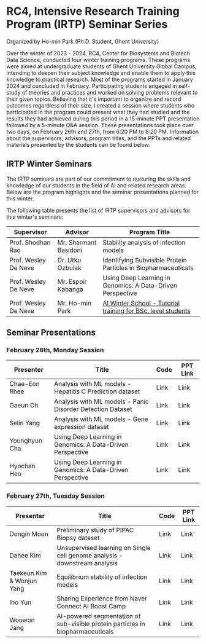 # RC4, Intensive Research Training Program (IRTP) Seminar Series

Organized by Ho-min Park (Ph.D. Student, Ghent University)

Over the winter of 2023 - 2024, RC4, Center for Biosystems and Biotech Data Science, conducted four winter training programs. These programs were aimed at undergraduate students of Ghent University Global Campus, intending to deepen their subject knowledge and enable them to apply this knowledge to practical research. Most of the programs started in January 2024 and concluded in February. Participating students engaged in self-study of theories and practices and worked on solving problems relevant to their given topics. Believing that it's important to organize and record outcomes regardless of their size, I created a session where students who participated in the program could present what they had studied and the results they had achieved during this period in a 15-minute PPT presentation followed by a 5-minute Q&A session. These presentations took place over two days, on February 26th and 27th, from 6:20 PM to 8:20 PM. Information about the supervisors, advisors, program titles, and the PPTs and related materials presented by the students can be found below.

## IRTP Winter Seminars

The IRTP seminars are part of our commitment to nurturing the skills and knowledge of our students in the field of AI and related research areas. Below are the program highlights and the seminar presentations planned for this winter.

The following table presents the list of IRTP supervisors and advisors for this winter's seminars:

| Supervisor            | Advisor               | Program Title                                                     |
|-----------------------|-----------------------|-------------------------------------------------------------------|
| Prof. Shodhan Rao     | Mr. Sharmant Basidoni | Stability analysis of infection models                           |
| Prof. Wesley De Neve  | Dr. Utku Ozbulak      | Identifying Subvisible Protein Particles in Biopharmaceuticals   |
| Prof. Wesley De Neve  | Mr. Espoir Kabanga    | Using Deep Learning in Genomics: A Data-Driven Perspective       |
| Prof. Wesley De Neve  | Mr. Ho-min Park       | [AI Winter School - Tutorial training for BSc. level students](https://github.com/powersimmani/AIWS2024) |


## Seminar Presentations

### February 26th, Monday Session

| Presenter                  | Title                                                                   | Code | PPT Link |
|----------------------------|-------------------------------------------------------------------------|------|----------|
| Chae-Eon Rhee              | Analysis with ML models - Hepatitis C Prediction dataset                | Link | Link     |
| Gaeun Oh                   | Analysis with ML models - Panic Disorder Detection Dataset              | Link | Link     |
| Selin Yang                 | Analysis with ML models - Gene expression dataset                       | Link | Link     |
| Younghyun Cha              | Using Deep Learning in Genomics: A Data-Driven Perspective              | Link | Link     |
| Hyochan Heo                | Using Deep Learning in Genomics: A Data-Driven Perspective              | Link | Link     |


### February 27th, Tuesday Session

| Presenter                  | Title                                                                   | Code | PPT Link |
|----------------------------|-------------------------------------------------------------------------|------|----------|
| Dongin Moon                | Preliminary study of PIPAC Biopsy dataset                               | Link | Link     |
| Dahee Kim                  | Unsupervised learning on Single cell genome analysis - downstream analysis | Link | Link     |
| Taekeun Kim & Wonjun Yang  | Equilibrium stability of infection models                               | Link | Link     |
| Iho Yun                    | Sharing Experience from Naver Connect AI Boost Camp                     | Link | Link     |
| Woowon Jang                | AI-powered segmentation of sub-visible protein particles in biopharmaceuticals | Link | Link     |

